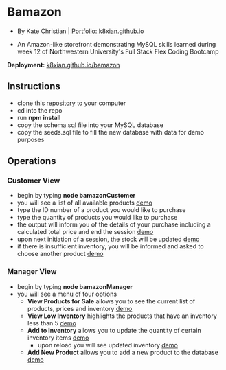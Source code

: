 # Bamazon
* By Kate Christian | [Portfolio: k8xian.github.io](https://k8xian.github.io)

* An Amazon-like storefront demonstrating MySQL skills learned during week 12 of Northwestern University's Full Stack Flex Coding Bootcamp

**Deployment:** [k8xian.github.io/bamazon](https://k8xian.github.io/bamazon)

## Instructions
* clone this [repository](https://github.com/k8xian/bamazon.git) to your computer
* cd into the repo
* run **npm install**
* copy the schema.sql file into your MySQL database
* copy the seeds.sql file to fill the new database with data for demo purposes

## Operations

### Customer View
* begin by typing **node bamazonCustomer**
* you will see a list of all available products [demo](/screenshots/customer/1_customer_initial-list.png)
* type the ID number of a product you would like to purchase
* type the quantity of products you would like to purchase
* the output will inform you of the details of your purchase including a calculated total price and end the session [demo](/screenshots/customer/2_customer_initial-purchase.png)
* upon next initiation of a session, the stock will be updated [demo](/screenshots/customer/3_customer_updated-stock.png)
* if there is insufficient inventory, you will be informed and asked to choose another product [demo](/screenshots/customer/4_customer_failed-purchase.png)

### Manager View
* begin by typing **node bamazonManager**
* you will see a menu of four options
    * **View Products for Sale** allows you to see the current list of products, prices and inventory [demo](/screenshots/manager/2_manager_view-all-products-including-added.png)
    * **View Low Inventory** highlights the products that have an inventory less than 5 [demo](/screenshots/manager/5_manager_low-inventory.png)
    * **Add to Inventory** allows you to update the quantity of certain inventory items [demo](/screenshots/manager/3_manager_add-inventory.png)
      * upon reload you will see updated inventory [demo](/screenshots/manager/4_manager_view-products-updated-inventory.png)
    * **Add New Product** allows you to add a new product to the database [demo](/screenshots/manager/1_manager_add-product.png)
